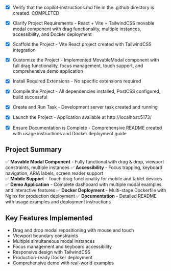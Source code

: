 - [x] Verify that the copilot-instructions.md file in the .github directory is created. COMPLETED

- [x] Clarify Project Requirements - React + Vite + TailwindCSS movable modal component with drag functionality, multiple instances, accessibility, and Docker deployment

- [x] Scaffold the Project - Vite React project created with TailwindCSS integration

- [x] Customize the Project - Implemented MovableModal component with full drag functionality, focus management, touch support, and comprehensive demo application

- [x] Install Required Extensions - No specific extensions required

- [x] Compile the Project - All dependencies installed, PostCSS configured, build successful

- [x] Create and Run Task - Development server task created and running

- [x] Launch the Project - Application available at http://localhost:5173/

- [x] Ensure Documentation is Complete - Comprehensive README created with usage instructions and Docker deployment guide

## Project Summary

✅ **Movable Modal Component** - Fully functional with drag & drop, viewport constraints, multiple instances
✅ **Accessibility** - Focus trapping, keyboard navigation, ARIA labels, screen reader support  
✅ **Mobile Support** - Touch drag functionality for mobile and tablet devices
✅ **Demo Application** - Complete dashboard with multiple modal examples and interactive features
✅ **Docker Deployment** - Multi-stage Dockerfile with Nginx for production deployment
✅ **Documentation** - Detailed README with usage examples and deployment instructions

## Key Features Implemented
- Drag and drop modal repositioning with mouse and touch
- Viewport boundary constraints
- Multiple simultaneous modal instances
- Focus management and keyboard accessibility
- Responsive design with TailwindCSS
- Production-ready Docker deployment
- Comprehensive demo with real-world examples